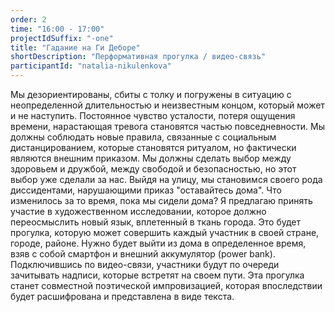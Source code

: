 ```yaml
---
order: 2
time: "16:00 - 17:00"
projectIdSuffix: "-one"
title: "Гадание на Ги Деборе"
shortDescription: "Перформативная прогулка / видео-связь"
participantId: "natalia-nikulenkova"
---
```


Мы дезориентированы, сбиты с толку и погружены в ситуацию с неопределенной длительностью и неизвестным концом, который может и не наступить. Постоянное чувство усталости, потеря ощущения времени, нарастающая тревога становятся частью повседневности. Мы должны соблюдать новые правила, связанные с социальным дистанцированием, которые становятся ритуалом, но фактически являются внешним приказом. Мы должны сделать выбор между здоровьем и дружбой, между свободой и безопасностью, но этот выбор уже сделали за нас.
Выйдя на улицу, мы становимся своего рода диссидентами, нарушающими приказ "оставайтесь дома".
Что изменилось за то время, пока мы сидели дома?
Я предлагаю принять участие в художественном исследовании, которое должно переосмыслить новый язык, вплетенный в ткань города. Это будет прогулка, которую может совершить каждый участник в своей стране, городе, районе.
Нужно будет выйти из дома в определенное время, взяв с собой смартфон и внешний аккумулятор (power bank).
Подключившись по видео-связи, участники будут по очереди зачитывать надписи, которые встретят на своем пути. Эта прогулка станет совместной поэтической импровизацией, которая впоследствии будет расшифрована и представлена в виде текста.
